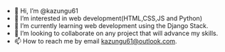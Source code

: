 - 👋 Hi, I’m @kazungu61
- 👀 I’m interested in web development(HTML,CSS,JS and Python)
- 🌱 I’m currently learning web development using the Django Stack. 
- 💞️ I’m looking to collaborate on any project that will advance my skills. 
- 📫 How to reach me by email kazungu61@outlook.com. 

<!---
kazungu61/kazungu61 is a ✨ special ✨ repository because its `README.md` (this file) appears on your GitHub profile.
You can click the Preview link to take a look at your changes.
--->
